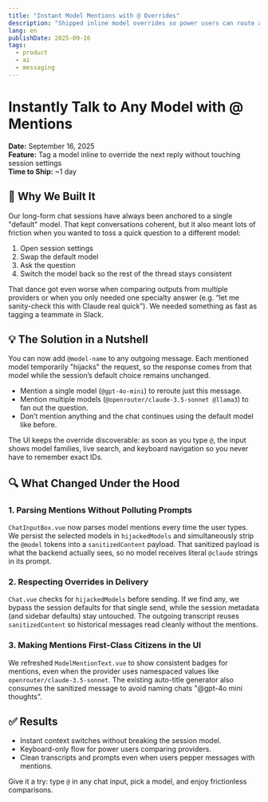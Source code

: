 ```yaml
---
title: "Instant Model Mentions with @ Overrides"
description: "Shipped inline model overrides so power users can route a single reply to any provider without changing settings."
lang: en
publishDate: 2025-09-16
tags:
  - product
  - ai
  - messaging
---
```


# Instantly Talk to Any Model with @ Mentions

**Date:** September 16, 2025  
**Feature:** Tag a model inline to override the next reply without touching session settings  
**Time to Ship:** ~1 day  

## 🎯 Why We Built It

Our long-form chat sessions have always been anchored to a single "default" model. That kept conversations coherent, but it also meant lots of friction when you wanted to toss a quick question to a different model:

1. Open session settings  
2. Swap the default model  
3. Ask the question  
4. Switch the model back so the rest of the thread stays consistent  

That dance got even worse when comparing outputs from multiple providers or when you only needed one specialty answer (e.g. “let me sanity-check this with Claude real quick”). We needed something as fast as tagging a teammate in Slack.

## 💡 The Solution in a Nutshell

You can now add `@model-name` to any outgoing message. Each mentioned model temporarily "hijacks" the request, so the response comes from that model while the session’s default choice remains unchanged.

- Mention a single model (`@gpt-4o-mini`) to reroute just this message.  
- Mention multiple models (`@openrouter/claude-3.5-sonnet @llama3`) to fan out the question.  
- Don’t mention anything and the chat continues using the default model like before.

The UI keeps the override discoverable: as soon as you type `@`, the input shows model families, live search, and keyboard navigation so you never have to remember exact IDs.

## 🔍 What Changed Under the Hood

### 1. Parsing Mentions Without Polluting Prompts
`ChatInputBox.vue` now parses model mentions every time the user types. We persist the selected models in `hijackedModels` and simultaneously strip the `@model` tokens into a `sanitizedContent` payload. That sanitized payload is what the backend actually sees, so no model receives literal `@claude` strings in its prompt.

### 2. Respecting Overrides in Delivery
`Chat.vue` checks for `hijackedModels` before sending. If we find any, we bypass the session defaults for that single send, while the session metadata (and sidebar defaults) stay untouched. The outgoing transcript reuses `sanitizedContent` so historical messages read cleanly without the mentions.

### 3. Making Mentions First-Class Citizens in the UI
We refreshed `ModelMentionText.vue` to show consistent badges for mentions, even when the provider uses namespaced values like `openrouter/claude-3.5-sonnet`. The existing auto-title generator also consumes the sanitized message to avoid naming chats "@gpt-4o mini thoughts".

## ✅ Results

- Instant context switches without breaking the session model.  
- Keyboard-only flow for power users comparing providers.  
- Clean transcripts and prompts even when users pepper messages with mentions.  

Give it a try: type `@` in any chat input, pick a model, and enjoy frictionless comparisons.
